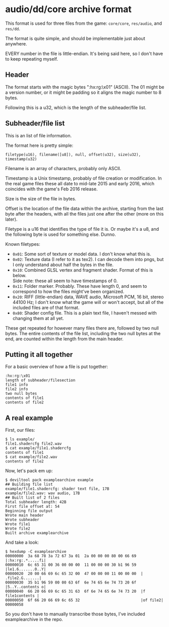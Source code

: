 # audio/dd/core archive format

This format is used for three files from the game: `core/core`, `res/audio`, and `res/dd`.

The format is quite simple, and should be implementable just about anywhere.

EVERY number in the file is little-endian. It's being said here, so I don't have to keep repeating myself.

## Header
The format starts with the magic bytes ":hx:rg:\x01" (ASCII).
The 01 might be a version number, or it might be padding so it aligns the magic number to 8 bytes.

Following this is a u32, which is the length of the subheader/file list.

## Subheader/file list
This is an list of file information. 

The format here is pretty simple:

    filetype(u16), filename([u8]), null, offset(u32), size(u32), timestamp(u32)


Filename is an array of characters, probably only ASCII.

Timestamp is a Unix timestamp, probably of file creation or modification.
In the real game files these all date to mid-late 2015 and early 2016, which coincides with the game's Feb 2016 release.

Size is the size of the file in bytes.

Offset is the location of the file data within the archive, starting from the last byte after the headers,
with all the files just one after the other (more on this later).

Filetype is a u16 that identifies the type of file it is.
Or maybe it's a u8, and the following byte is used for something else. Dunno.

Known filetypes:

* `0x01`: Some sort of texture or model data. I don't know what this is.
* `0x02`: Texture data (I refer to it as tex2). I can decode them into pngs, but I only understand about half the bytes in the file.
* `0x10`: Combined GLSL vertex and fragment shader. Format of this is below.  
Side note: these all seem to have timestamps of 0.
* `0x11`: Folder marker. Probably. These have length 0, and seem to correspond to how the files might've been organized.
* `0x20`: RIFF (little-endian) data, WAVE audio, Microsoft PCM, 16 bit, stereo 44100 Hz;
I don't know what the game will or won't accept, but all of the included files are of that format.
* `0x80`: Shader config file. This is a plain text file, I haven't messed with changing them at all yet.


These get repeated for however many files there are, followed by two null bytes.
The entire contents of the file list, including the two null bytes at the end, are counted within the length from the main header.

## Putting it all together
For a basic overview of how a file is put together:

```
:hx:rg:\x01
length of subheader/filesection
file1 info
file2 info
two null bytes
contents of file1
contents of file2
```

## A real example

First, our files:
```
$ ls example/
file1.shadercfg file2.wav
$ cat example/file1.shadercfg
contents of file1
$ cat example/file2.wav
contents of file2
```

Now, let's pack em up:
```
$ deviltool pack examplearchive example
## Building file list
example/file1.shadercfg: shader text file, 17B
example/file2.wav: wav audio, 17B
## Built list of 2 files
Total subheader length: 42B
First file offset at: 54
Beginning file output
Wrote main header
Wrote subheader
Wrote file1
Wrote file2
Built archive examplearchive
```

And take a look:
```
$ hexdump -C examplearchive
00000000  3a 68 78 3a 72 67 3a 01  2a 00 00 00 80 00 66 69  |:hx:rg:.*.....fi|
00000010  6c 65 31 00 36 00 00 00  11 00 00 00 30 b1 96 59  |le1.6.......0..Y|
00000020  20 00 66 69 6c 65 32 00  47 00 00 00 11 00 00 00  | .file2.G.......|
00000030  35 b1 96 59 00 00 63 6f  6e 74 65 6e 74 73 20 6f  |5..Y..contents o|
00000040  66 20 66 69 6c 65 31 63  6f 6e 74 65 6e 74 73 20  |f file1contents |
00000050  6f 66 20 66 69 6c 65 32                           |of file2|
00000058
```
So you don't have to manually transcribe those bytes, I've included examplearchive in the repo.


